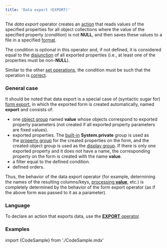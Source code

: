 ```yaml
---
title: 'Data export (EXPORT)'
---
```


The *data export* operator creates an [action](Actions.md) that reads values of the specified properties for all object collections where the value of the specified property (*condition*) is not **NULL**, and then saves these values to a file in a specified [format](Structured_view.md). 

The condition is optional in this operator and, if not defined, it is considered equal to the [disjunction](Logical_operators_AND_OR_NOT_XOR.md) of all exported properties (i.e., at least one of the properties must be non-**NULL**). 

Similar to the other [set operations](Set_operations.md), the condition must be such that the operation is [correct](Set_operations.md).

### General case

It should be noted that data export is a special case of (syntactic sugar for) [form export](In_a_structured_view_EXPORT_IMPORT.md), in which the exported form is created automatically, named **export** and consists of:

-   one [object group](Form_structure.md#objects) named **value** whose objects correspond to exported property parameters (not created if all exported property parameters are fixed values).
-   exported properties. The [built-in](Groups_of_properties_and_actions.md#builtin-property-groups) **System.private** group is used as the [property group](Form_structure.md#propertygroup-broken) for the created properties on the form, and the created object group is used as the [display group](Form_structure.md#drawgroup-broken). If there is only one exported property and it does not have a name, the corresponding property on the form is created with the name **value**.
-   a filter equal to the defined condition.
-   defined orders.

Thus, the behavior of the data export operator (for example, determining the names of the resulting columns/keys, [processing **value**](Structured_view.md#predefined-value), etc.) is completely determined by the behavior of the form export operator (as if the above form was passed to it as a parameter).

### Language

To declare an action that exports data, use the [**EXPORT** operator](EXPORT_operator.md).

### Examples


import {CodeSample} from './CodeSample.mdx'

<CodeSample url="https://documentation.lsfusion.org/sample?file=ActionSample&block=exportplain"/>

  
